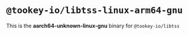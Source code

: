 # `@tookey-io/libtss-linux-arm64-gnu`

This is the **aarch64-unknown-linux-gnu** binary for `@tookey-io/libtss`
